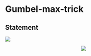 # Gumbel-max-trick

## Statement

<img src="https://render.githubusercontent.com/render/math?math=\text{Assume that}%20 \alpha_1, \alpha_2 ... \alpha_k\ \text{satisfy}\ \sum_k{\alpha_k} = 1.%20 \text{Define}">
<p align="center">
<img src="https://render.githubusercontent.com/render/math?math=Z = \arg\max_k\{{\log{\alpha_k}%2BG_k}\}">
</p>
<!-- $$
\text{Assume that}\ \alpha_1, \alpha_2 ... \alpha_k\ \text{satisfy}\ \sum_k{\alpha_k} = 1.\ \text{Define}\\
Z = \arg\max_k\{{\log{\alpha_k}+G_k}\}\\
\text{where}\ G_k, ..., G_n\ \text{i.i.d.}\ \sim\ Gumbel(0,1),\ \text{whose PDF and CDF are defined as}\\
f(x) = e^{-(x+e^{-x})}\\
F(x) = e^{-e^{-x}}
.\ \text{Then}\ \Bbb{P}(Z=k)=\alpha_k
$$ -->
